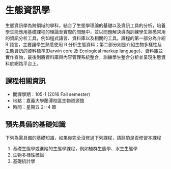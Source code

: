 # 生態資訊學

生態資訊學為跨領域的學科，結合了生態學理論的基礎以及資訊工具的分析，培養學生能應用基礎課程的理論至實際的問題中，並以問題解決導向訓練學生熟悉常用的資訊分析工具，例如程式語言、資料庫以及相關的工具。課程的第一部分為介紹 R 語言，主要讓學生熟悉使用 R 分析生態資料；第二部分則是介紹生物多樣性及生態資訊的資料標準(Darwin core 及 Ecological markup language)、資料庫並實作查詢，最後則將資料庫與內容管理系統整合，訓練學生整合分析並呈現生態資料於網路平台上。

## 課程相關資訊

* 開課學期：105-1 (2016 Fall semester)
* 地點：嘉義大學蘭潭校區生物資源館
* 時間：星期五 2--4 節

## 預先具備的基礎知識

下列為需具備的基礎知識，如果你完全沒修過下列課程，請斟酌是否修習本課程

1. 基礎生態學或進階的生態學課程，例如植群生態學、水生生態學
2. 生物多樣性概論
3. 基礎統計學

